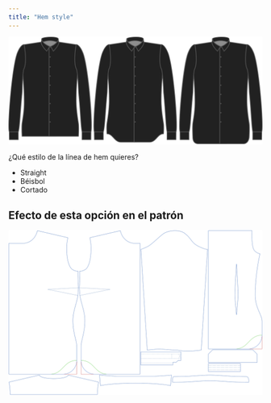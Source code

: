 ```yaml
---
title: "Hem style"
---
```


![Estilo del dobladillo](hemstyle.svg)

¿Qué estilo de la línea de hem quieres?

- Straight
- Béisbol
- Cortado

## Efecto de esta opción en el patrón

![Esta imagen muestra el efecto de esta opción superponiendo varias variantes que tienen un valor diferente para esta opción](simone_hemstyle_sample.svg "Effect of this option on the pattern")
